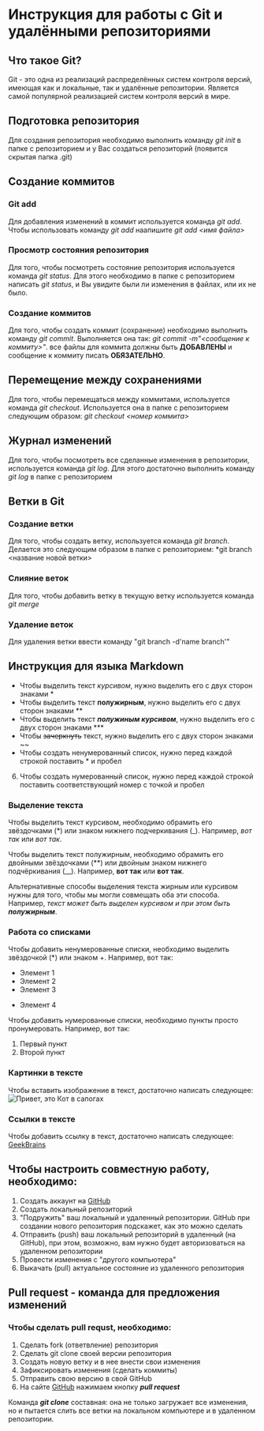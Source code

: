 # **Инструкция для работы с Git и удалёнными репозиториями**

## **Что такое Git?**
Git - это одна из реализаций распределённых систем контроля версий, имеющая как и локальные, так и удалённые репозитории. Является самой популярной реализацией систем контроля версий в мире.

## **Подготовка репозитория**
Для создания репозитория необходимо выполнить команду *git init* в папке с репозиторием и у Вас создаться репозиторий (появится скрытая папка .git)

## **Создание коммитов**

### **Git add**
Для добавления изменений в коммит используется команда *git add*. Чтобы использовать команду *git add* наапишите *git add <имя файла>*

### **Просмотр состояния репозитория**
Для того, чтобы посмотреть состояние репозитория используется команда *git status*. Для этого необходимо в папке с репозиторием написать *git status*, и Вы увидите были ли изменения в файлах, или их не было.

### **Создание коммитов**
Для того, чтобы создать коммит (сохранение) необходимо выполнить команду *git commit*. Выполняется она так: *git commit -m"<сообщение к коммиту>"*. все файлы для коммита должны быть **ДОБАВЛЕНЫ** и сообщение к коммиту писать **ОБЯЗАТЕЛЬНО**.

## **Перемещение между сохранениями**
Для того, чтобы перемещаться между коммитами, используется команда *git checkout*. Используется она в папке с репозиторием следующим образом: *git checkout <номер коммита>*

## **Журнал изменений**
Для того, чтобы посмотреть все сделанные изменения в репозитории, используется команда *git log*. Для этого достаточно выполнить команду *git log* в папке с репозиторием

## **Ветки в Git**

### **Создание ветки**
Для того, чтобы создать ветку, используется команда *git branch*. Делается это следующим образом в папке с репозиторием: *git branch <название новой ветки>

### **Слияние веток**
Для того, чтобы добавить ветку в текущую ветку используется команда *git merge*

### **Удаление веток**
Для удаления ветки ввести команду "git branch -d'name branch'"

## **Инструкция для языка Markdown**
* Чтобы выделить текст *курсивом*, нужно выделить его с двух сторон знаками *
* Чтобы выделить текст **полужирным**, нужно выделить его с двух сторон знаками **
* Чтобы выделить текст ***полужиным курсивом***, нужно выделить его с двух сторон знаками ***
* Чтобы ~~зачеркнуть~~ текст, нужно выделить его с двух сторон знаками ~~
* Чтобы создать ненумерованный список, нужно перед каждой строкой поставить * и пробел
6. Чтобы создать нумерованный список, нужно перед каждой строкой поставить соответствующий номер с точкой и пробел

### Выделение текста

Чтобы выделить текст курсивом, необходимо обрамить его звёздочками (*) или знаком нижнего подчеркивания (_). Например, *вот так* или _вот так_.

Чтобы выделить текст полужирным, необходимо обрамить его двойными звёздочками (**) или двойным знаком нижнего подчёркивания (__). Например, **вот так** или __вот так__.

Альтернативные способы выделения текста жирным или курсивом нужны для того, чтобы мы могли совмещать оба эти способа. Например, _текст может быть выделен курсивом и при этом быть **полужирным**_.

### Работа со списками

Чтобы добавить ненумерованные списки, необходимо выделить звёздочкой (*) или знаком +. Например, вот так:
* Элемент 1
* Элемент 2
* Элемент 3
+ Элемент 4

Чтобы добавить нумерованные списки, необходимо пункты просто пронумеровать. Например, вот так:
1. Первый пункт
2. Второй пункт

### Картинки в тексте

Чтобы вставить изображение в текст, достаточно написать следующее:
![Привет, это Кот в сапогах](puss_in_boots.jpg)

### Ссылки в тексте

Чтобы добавить ссылку в текст, достаточно написать следующее:
[GeekBrains](https://gb.ru)

## Чтобы настроить совместную работу, необходимо:
1. Создать аккаунт на [GitHub](https://github.com/)
2. Создать локальный репозиторий
3. "Подружить" ваш локальный и удаленный репозитории. GitHub при создании нового репозитория подскажет, как это можно сделать
4. Отправить (push) ваш локальный репозиторий в удаленный (на GitHub), при этом, возможно, вам нужно будет авторизоваться на удаленном репозитории
5. Провести изменения с "другого компьютера"
6. Выкачать (pull) актуальное состояние из удаленного репозитория

## Pull request - команда для предложения изменений

### Чтобы сделать pull requst, необходимо:
1. Сделать fork (ответвление) репозитория
2. Сделать git clone своей версии репозитория
3. Создать новую ветку и в нее внести свои изменения
4. Зафиксировать изменения (сделать коммиты)
5. Отправить свою версию в свой GitHub
6. На сайте [GitHub](https://github.com/) нажимаем кнопку _**pull request**_

Команда _**git clone**_ составная: она не только загружает все изменения, но и пытается слить все ветки на локальном компьютере и в удаленном репозитории.
